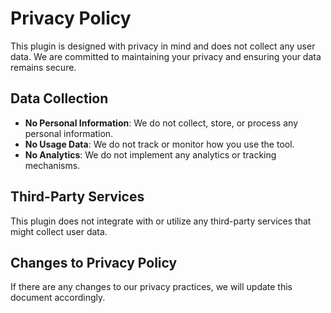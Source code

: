 # Privacy Policy

This plugin is designed with privacy in mind and does not collect any user data. We are committed to maintaining your privacy and ensuring your data remains secure.

## Data Collection

- **No Personal Information**: We do not collect, store, or process any personal information.
- **No Usage Data**: We do not track or monitor how you use the tool.
- **No Analytics**: We do not implement any analytics or tracking mechanisms.

## Third-Party Services

This plugin does not integrate with or utilize any third-party services that might collect user data.

## Changes to Privacy Policy

If there are any changes to our privacy practices, we will update this document accordingly.